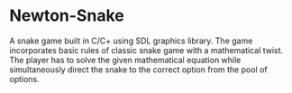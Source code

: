 # Newton-Snake
A snake game built in C/C+ using SDL graphics library. The game incorporates basic rules of classic snake game with a mathematical twist. The player has to solve the given mathematical equation while simultaneously direct the snake to the correct option from the pool of options.
